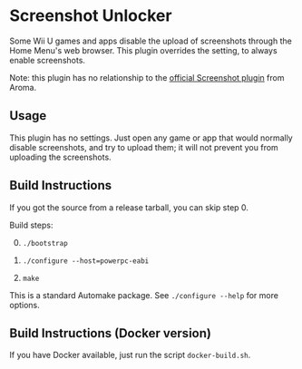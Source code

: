 # Screenshot Unlocker

Some Wii U games and apps disable the upload of screenshots through the Home Menu's web
browser. This plugin overrides the setting, to always enable screenshots.

Note: this plugin has no relationship to the [official Screenshot
plugin](https://github.com/wiiu-env/ScreenshotWUPS) from Aroma.


## Usage

This plugin has no settings. Just open any game or app that would normally disable
screenshots, and try to upload them; it will not prevent you from uploading the
screenshots.


## Build Instructions

If you got the source from a release tarball, you can skip step 0.

Build steps:

  0. `./bootstrap`

  1. `./configure --host=powerpc-eabi`

  2. `make`

This is a standard Automake package. See `./configure --help` for more options.


## Build Instructions (Docker version)

If you have Docker available, just run the script `docker-build.sh`.
